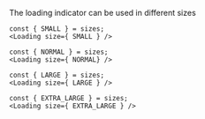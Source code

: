 The loading indicator can be used in different sizes

```react|span-1
const { SMALL } = sizes;
<Loading size={ SMALL } />
```

```react|span-1
const { NORMAL } = sizes;
<Loading size={ NORMAL} />
```

```react|span-1
const { LARGE } = sizes;
<Loading size={ LARGE } />
```

```react|span-1
const { EXTRA_LARGE } = sizes;
<Loading size={ EXTRA_LARGE } />
```

